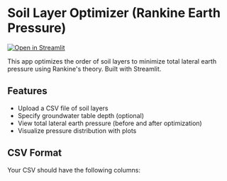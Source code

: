 # Soil Layer Optimizer (Rankine Earth Pressure)

[![Open in Streamlit](soil-layer-optimizer)](https://soil-layer-optimizer.streamlit.app/)

This app optimizes the order of soil layers to minimize total lateral earth pressure using Rankine's theory. Built with Streamlit.

## Features

- Upload a CSV file of soil layers
- Specify groundwater table depth (optional)
- View total lateral earth pressure (before and after optimization)
- Visualize pressure distribution with plots

## CSV Format

Your CSV should have the following columns:
